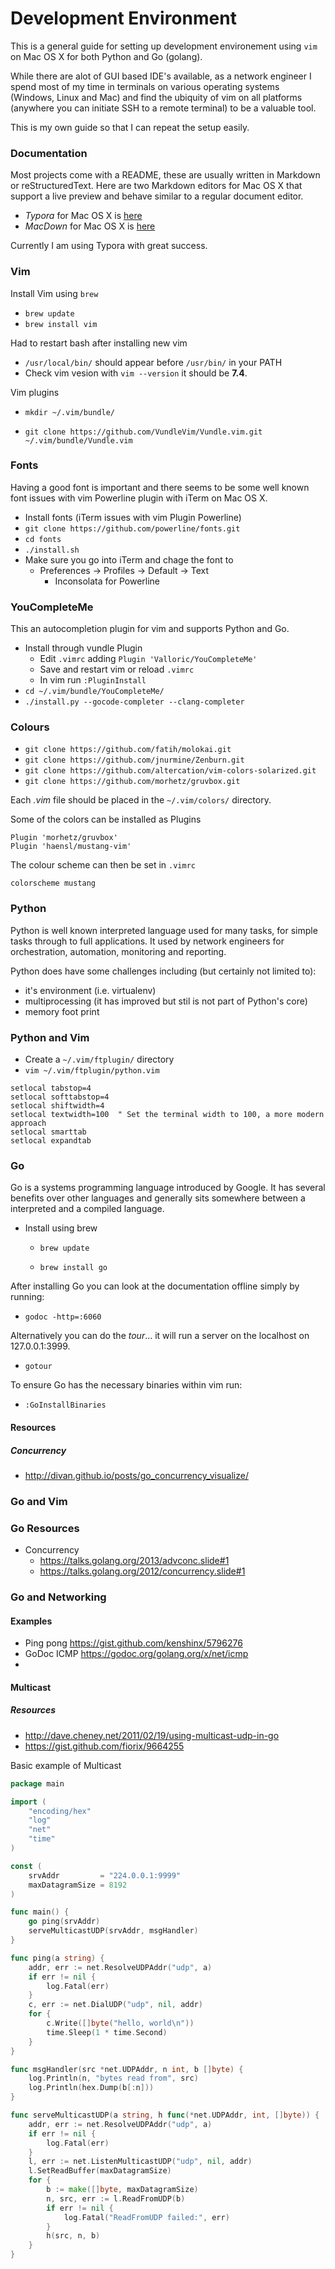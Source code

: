# Development Environment

This is a general guide for setting up development environement using `vim` on Mac OS X for both Python and Go (golang).

While there are alot of GUI based IDE's available, as a network engineer I spend most of my time in terminals on various operating systems (Windows, Linux and Mac) and find the ubiquity of vim on all platforms (anywhere you can initiate SSH to a remote terminal) to be a valuable tool.

This is my own guide so that I can repeat the setup easily.

### Documentation

Most projects come with a README, these are usually written in Markdown or reStructuredText.  Here are two Markdown editors for Mac OS X that support a live preview and behave similar to a regular document editor.

- *Typora* for Mac OS X is [here](https://www.typora.io/)
- *MacDown* for Mac OS X is [here](http://macdown.uranusjr.com)

Currently I am using Typora with great success.

### Vim

Install Vim using `brew`

- `brew update`
- `brew install vim`

Had to restart bash after installing new vim

- `/usr/local/bin/` should appear before `/usr/bin/` in your PATH
- Check vim vesion with `vim --version` it should be **7.4**.


Vim plugins

- `mkdir ~/.vim/bundle/`


- `git clone https://github.com/VundleVim/Vundle.vim.git ~/.vim/bundle/Vundle.vim`

### Fonts

Having a good font is important and there seems to be some well known font issues with vim Powerline plugin with iTerm on Mac OS X.

- Install fonts (iTerm issues with vim Plugin Powerline)
- `git clone https://github.com/powerline/fonts.git`
- `cd fonts`
- `./install.sh`
- Make sure you go into iTerm and chage the font to 
  - Preferences -> Profiles -> Default -> Text
    - Inconsolata for Powerline

### YouCompleteMe

This an autocompletion plugin for vim and supports Python and Go.

- Install through vundle Plugin
  - Edit `.vimrc` adding `Plugin 'Valloric/YouCompleteMe'`
  - Save and restart vim or reload `.vimrc`
  - In vim run `:PluginInstall`
- `cd ~/.vim/bundle/YouCompleteMe/`
- `./install.py --gocode-completer --clang-completer`



### Colours

- `git clone https://github.com/fatih/molokai.git`
- `git clone https://github.com/jnurmine/Zenburn.git`
- `git clone https://github.com/altercation/vim-colors-solarized.git`
- `git clone https://github.com/morhetz/gruvbox.git`

Each *.vim* file should be placed in the `~/.vim/colors/` directory.

Some of the colors can be installed as Plugins

```
Plugin 'morhetz/gruvbox'
Plugin 'haensl/mustang-vim'
```

The colour scheme can then be set in `.vimrc`

```
colorscheme mustang
```

### Python

Python is well known interpreted language used for many tasks, for simple tasks through to full applications.  It used by network engineers for orchestration, automation, monitoring and reporting.

Python does have some challenges including (but certainly not limited to):

- it's environment (i.e. virtualenv)
- multiprocessing (it has improved but stil is not part of Python's core)
- memory foot print

### Python and Vim

- Create a `~/.vim/ftplugin/` directory
- `vim ~/.vim/ftplugin/python.vim`

```
setlocal tabstop=4
setlocal softtabstop=4
setlocal shiftwidth=4
setlocal textwidth=100  " Set the terminal width to 100, a more modern approach
setlocal smarttab
setlocal expandtab
```

### Go

Go is a systems programming language introduced by Google.  It has several benefits over other languages and generally sits somewhere between a interpreted and a compiled language.

- Install using brew
  - `brew update`

  - `brew install go`


After installing Go you can look at the documentation offline simply by running:

- `godoc -http=:6060` 

Alternatively you can do the *tour*… it will run a server on the localhost on 127.0.0.1:3999.

- `gotour`

To ensure Go has the necessary binaries within vim run:

- `:GoInstallBinaries`

#### Resources

##### Concurrency

- http://divan.github.io/posts/go_concurrency_visualize/



### Go and Vim



### Go Resources

- Concurrency
  - https://talks.golang.org/2013/advconc.slide#1
  - https://talks.golang.org/2012/concurrency.slide#1



### Go and Networking

#### Examples

- Ping pong https://gist.github.com/kenshinx/5796276
- GoDoc ICMP https://godoc.org/golang.org/x/net/icmp
- ​

#### Multicast

##### Resources

- http://dave.cheney.net/2011/02/19/using-multicast-udp-in-go
- https://gist.github.com/fiorix/9664255

Basic example of Multicast

```go
package main

import (
	"encoding/hex"
	"log"
	"net"
	"time"
)

const (
	srvAddr         = "224.0.0.1:9999"
	maxDatagramSize = 8192
)

func main() {
	go ping(srvAddr)
	serveMulticastUDP(srvAddr, msgHandler)
}

func ping(a string) {
	addr, err := net.ResolveUDPAddr("udp", a)
	if err != nil {
		log.Fatal(err)
	}
	c, err := net.DialUDP("udp", nil, addr)
	for {
		c.Write([]byte("hello, world\n"))
		time.Sleep(1 * time.Second)
	}
}

func msgHandler(src *net.UDPAddr, n int, b []byte) {
	log.Println(n, "bytes read from", src)
	log.Println(hex.Dump(b[:n]))
}

func serveMulticastUDP(a string, h func(*net.UDPAddr, int, []byte)) {
	addr, err := net.ResolveUDPAddr("udp", a)
	if err != nil {
		log.Fatal(err)
	}
	l, err := net.ListenMulticastUDP("udp", nil, addr)
	l.SetReadBuffer(maxDatagramSize)
	for {
		b := make([]byte, maxDatagramSize)
		n, src, err := l.ReadFromUDP(b)
		if err != nil {
			log.Fatal("ReadFromUDP failed:", err)
		}
		h(src, n, b)
	}
}
```

